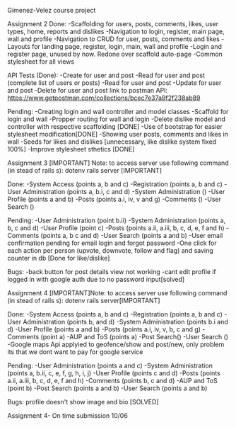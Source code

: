 Gimenez-Velez course project

Assignment 2
Done:
-Scaffolding for users, posts, comments, likes, user types, home, reports and dislikes
-Navigation to login, register, main page, wall and profile
-Navigation to CRUD for user, posts, comments and likes
-Layouts for landing page, register, login, main, wall and profile
-Login and register page, unused by now. Redone over scaffold auto-page
-Common stylesheet for all views

API Tests (Done):
-Create for user and post
-Read for user and post (complete list of users or posts)
-Read for user and post
-Update for user and post
-Delete for user and post
link to postman API: https://www.getpostman.com/collections/bcec7e37a9f2f238ab89

Pending:
-Creating login and wall controller and model classes
-Scaffold for login and wall
-Propper routing for wall and login
-Delete dislike model and controller with respective scaffolding [DONE]
-Use of bootstrap for easier stylesheet modification[DONE]
-Showing user posts, comments and likes in wall
-Seeds for likes and dislikes [unnecessary, like dislike system fixed 100%]
-Improve stylesheet sthetics [DONE]

Assignment 3
[IMPORTANT] Note: to access server use following command (in stead of rails s): dotenv rails server [IMPORTANT]

Done:
-System Access (points a, b and c)
-Registration (points a, b and c)
-User Administration (points a, b.i, c and d)
-System Administration ()
-User Profile (points a and b)
-Posts (points a.i, iv, v and g)
-Comments ()
-User Search ()

Pending:
-User Administration (point b.ii)
-System Administration (points a, b, c and d)
-User Profile (point c)
-Posts (points a.ii, a.iii, b, c, d, e, f and h)
-Comments (points a, b c and d)
-User Search (points a and b)
-User email confirmation pending for email login and forgot password
-One click for each action per person (upvote, downvote, follow and flag) and saving counter in db [Done for like/dislike]

Bugs:
-back button for post details view not working
-cant edit profile if logged in with google auth due to no password input[solved]

Assignment 4
[IMPORTANT]Note: to access server use following command (in stead of rails s): dotenv rails server[IMPORTANT]

Done:
-System Access (points a, b and c)
-Registration (points a, b and c)
-User Administration (points b, and d)
-System Administration (points b.i and d)
-User Profile (points a and b)
-Posts (points a.i, iv, v, b, c and g)
-Comments (point a)
-AUP and ToS (points a)
-Post Search()
-User Search ()
-Google maps Api applyied to geofence/show and post/new, only problem its that we dont want to pay for google service

Pending:
-User Administration (points a and c)
-System Administration (points a, b.ii, c, e, f, g, h, i, j)
-User Profile (points c and d)
-Posts (points a.ii, a.iii, b, c, d, e, f and h)
-Comments (points b, c and d)
-AUP and ToS (point b)
-Post Search (points a and b)
-User Search (points a and b)

Bugs: profile doesn't show image and bio [SOLVED]

Assignment 4- On time submission 10/06
